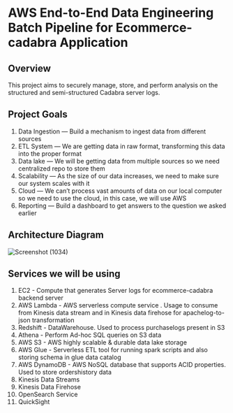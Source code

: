 <h1>AWS End-to-End Data Engineering Batch Pipeline for Ecommerce-cadabra Application</h1>

<h2>Overview</h2>
This project aims to securely manage, store, and perform analysis on the structured and semi-structured Cadabra server logs. 

## Project Goals
1. Data Ingestion — Build a mechanism to ingest data from different sources
2. ETL System — We are getting data in raw format, transforming this data into the proper format
3. Data lake — We will be getting data from multiple sources so we need centralized repo to store them
4. Scalability — As the size of our data increases, we need to make sure our system scales with it
5. Cloud — We can’t process vast amounts of data on our local computer so we need to use the cloud, in this case, we will use AWS
6. Reporting — Build a dashboard to get answers to the question we asked earlier

<h2>Architecture Diagram</h2>

![Screenshot (1034)](https://github.com/Dipeshgandhi131/Bigdata_projects/assets/91051383/5ebc8786-020b-41d0-acfb-8690bea6c9c3)

## Services we will be using
1. EC2 - Compute that generates Server logs for ecommerce-cadabra backend server
2. AWS Lambda - AWS serverless compute service . Usage to consume from Kinesis data stream and in Kinesis data firehose for apachelog-to-json transformation
3. Redshift - DataWarehouse. Used to process purchaselogs present in S3
4. Athena - Perform Ad-hoc SQL queries on S3 data
5. AWS S3 - AWS highly scalable & durable data lake storage
6. AWS Glue - Serverless ETL tool for running spark scripts and also storing schema in glue data catalog
7. AWS DynamoDB - AWS NoSQL database that supports ACID properties. Used to store ordershistory data
8. Kinesis Data Streams
9. Kinesis Data Firehose
10. OpenSearch Service
11. QuickSight

